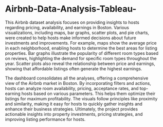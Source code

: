 # Airbnb-Data-Analysis-Tableau-

This Airbnb dataset analysis focuses on providing insights to hosts regarding pricing, availability, and earnings in Boston. Various visualizations, including maps, bar graphs, scatter plots, and pie charts, were created to help hosts make informed decisions about future investments and improvements. For example, maps show the average price in each neighborhood, enabling hosts to determine the best areas for listing properties. Bar graphs illustrate the popularity of different room types based on reviews, highlighting the demand for specific room types throughout the year. Scatter plots also reveal the relationship between price and earnings, showing that affordable listings often generate the highest earnings.

The dashboard consolidates all the analyses, offering a comprehensive view of the Airbnb market in Boston. By incorporating filters and actions, hosts can analyze room availability, pricing, acceptance rates, and top-earning hosts based on various parameters. This helps them optimize their listings for maximum profitability. The visuals follow principles like proximity and similarity, making it easy for hosts to quickly gather insights and enhance their business strategies. Ultimately, the project provides actionable insights into property investments, pricing strategies, and improving listing performance for hosts.
